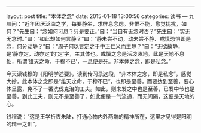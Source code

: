 ---
layout: post
title:  "本体之念"
date:   2015-01-18 13:00:56
categories: 读书 
—
九川问：“近年因厌泛滥之学，每要静坐，求屏息念虑。非惟不能，愈觉扰扰，如何？”先生曰：“念如何可息？只是要正。”曰：“当自有无念时否？”先生曰：“实无无念时。”曰：“如此却如何言静？”曰：“静未尝不动，动未尝不静、戒慎恐惧即是念，何分动静？”曰：“周子何以言定之于中正仁义而主静？”曰：“无欲故静，是‘静亦定，动亦定’的‘定’字，主其体也。戒慎之念是活泼泼地。此是天地不息处，所谓‘维天之命，于穆不已’，一息便是死。非本体之念，即是私念。”

今天读钱穆的《阳明学述要》，读到传习录这段，“非本体之念，即是私念”，感觉大妙，此本体之念即是“维天之命，于穆不已”，也即是至善，而要达到至善，要心体呈露，免不了一番洗伐克治的工夫。如此，则未发之中也是至善，已发中节也是至善，到此工夫，则无不是至善了，如此便是一气流通，而无间隔，这便是天地的心。

钱穆说：“这是王学折衷朱陆，打通心物内外两端的精神所在，这里才见得是阳明的精一之训”。
